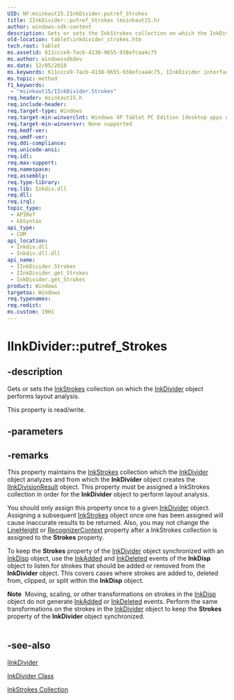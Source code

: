 ```yaml
---
UID: NF:msinkaut15.IInkDivider.putref_Strokes
title: IInkDivider::putref_Strokes (msinkaut15.h)
author: windows-sdk-content
description: Gets or sets the InkStrokes collection on which the InkDivider object performs layout analysis.
old-location: tablet\inkdivider_strokes.htm
tech.root: tablet
ms.assetid: 611ccce9-7acb-4138-9655-938efcaa4c75
ms.author: windowssdkdev
ms.date: 12/05/2018
ms.keywords: 611ccce9-7acb-4138-9655-938efcaa4c75, IInkDivider interface [Tablet PC],Strokes property, IInkDivider.Strokes, IInkDivider.putref_Strokes, IInkDivider::Strokes, IInkDivider::get_Strokes, IInkDivider::putref_Strokes, InkDivider.get_Strokes, Strokes property [Tablet PC], Strokes property [Tablet PC],IInkDivider interface, get_Strokes, msinkaut15/IInkDivider::Strokes, msinkaut15/IInkDivider::get_Strokes, msinkaut15/IInkDivider::putref_Strokes, putref_Strokes, tablet.inkdivider_strokes
ms.topic: method
f1_keywords: 
 - "msinkaut15/IInkDivider.Strokes"
req.header: msinkaut15.h
req.include-header: 
req.target-type: Windows
req.target-min-winverclnt: Windows XP Tablet PC Edition [desktop apps only]
req.target-min-winversvr: None supported
req.kmdf-ver: 
req.umdf-ver: 
req.ddi-compliance: 
req.unicode-ansi: 
req.idl: 
req.max-support: 
req.namespace: 
req.assembly: 
req.type-library: 
req.lib: Inkdiv.dll
req.dll: 
req.irql: 
topic_type:
 - APIRef
 - kbSyntax
api_type:
 - COM
api_location:
 - Inkdiv.dll
 - Inkdiv.dll.dll
api_name:
 - IInkDivider.Strokes
 - IInkDivider.get_Strokes
 - InkDivider.get_Strokes
product: Windows
targetos: Windows
req.typenames: 
req.redist: 
ms.custom: 19H1
---
```


# IInkDivider::putref_Strokes


## -description



Gets or sets the <a href="https://docs.microsoft.com/previous-versions/windows/desktop/legacy/ms703293(v=vs.85)">InkStrokes</a> collection on which the <a href="https://docs.microsoft.com/windows/desktop/tablet/inkdivider-class">InkDivider</a> object performs layout analysis.



This property is read/write.


## -parameters


## -remarks



This property maintains the <a href="https://docs.microsoft.com/previous-versions/windows/desktop/legacy/ms703293(v=vs.85)">InkStrokes</a> collection which the <a href="https://docs.microsoft.com/windows/desktop/tablet/inkdivider-class">InkDivider</a> object analyzes and from which the <b>InkDivider</b> object creates the <a href="https://docs.microsoft.com/windows/desktop/api/msinkaut15/nn-msinkaut15-iinkdivisionresult">IInkDivisionResult</a> object. This property must be assigned a InkStrokes collection in order for the <b>InkDivider</b> object to perform layout analysis.

You should only assign this property once to a given <a href="https://docs.microsoft.com/windows/desktop/tablet/inkdivider-class">InkDivider</a> object. Assigning a subsequent <a href="https://docs.microsoft.com/previous-versions/windows/desktop/legacy/ms703293(v=vs.85)">InkStrokes</a> object once one has been assigned will cause inaccurate results to be returned. Also, you may not change the <a href="https://docs.microsoft.com/windows/desktop/api/msinkaut15/nf-msinkaut15-iinkdivider-get_lineheight">LineHeight</a> or <a href="https://docs.microsoft.com/windows/desktop/api/msinkaut15/nf-msinkaut15-iinkdivider-get_recognizercontext">RecognizerContext</a> property after a InkStrokes collection is assigned to the <b>Strokes</b> property.

To keep the <b>Strokes</b> property of the <a href="https://docs.microsoft.com/windows/desktop/tablet/inkdivider-class">InkDivider</a> object synchronized with an <a href="https://docs.microsoft.com/windows/desktop/tablet/inkdisp-class">InkDisp</a> object, use the <a href="https://docs.microsoft.com/windows/desktop/tablet/inkdisp-inkadded">InkAdded</a> and <a href="https://docs.microsoft.com/windows/desktop/tablet/inkdisp-inkdeleted">InkDeleted</a> events of the <b>InkDisp</b> object to listen for strokes that should be added or removed from the <b>InkDivider</b> object. This covers cases where strokes are added to, deleted from, clipped, or split within the <b>InkDisp</b> object.

<div class="alert"><b>Note</b>  Moving, scaling, or other transformations on strokes in the <a href="https://docs.microsoft.com/windows/desktop/tablet/inkdisp-class">InkDisp</a> object do not generate <a href="https://docs.microsoft.com/windows/desktop/tablet/inkdisp-inkadded">InkAdded</a> or <a href="https://docs.microsoft.com/windows/desktop/tablet/inkdisp-inkdeleted">InkDeleted</a> events. Perform the same transformations on the strokes in the <a href="https://docs.microsoft.com/windows/desktop/tablet/inkdivider-class">InkDivider</a> object to keep the <b>Strokes</b> property of the <b>InkDivider</b> object synchronized.</div>
<div> </div>



## -see-also




<a href="https://msdn.microsoft.com/en-us/library/Mt847144(v=VS.85).aspx">IInkDivider</a>



<a href="https://docs.microsoft.com/windows/desktop/tablet/inkdivider-class">InkDivider Class</a>



<a href="https://docs.microsoft.com/previous-versions/windows/desktop/legacy/ms703293(v=vs.85)">InkStrokes Collection</a>
 

 

